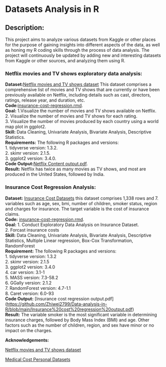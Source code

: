 # Datasets Analysis in R

## Description:

This project aims to analyze various datasets from Kaggle or other places for the purpose of gaining insights into different aspects of the data, as well as 
honing my R coding skills through the process of data analysis. The project will continuously be updated by adding new and interesting datasets from Kaggle or 
other sources, and analyzing them using R.  

### Netflix movies and TV shows exploratory data analysis:  
**Dataset:**[Netflix movies and TV shows dataset](https://www.kaggle.com/datasets/shivamb/netflix-shows) This dataset comprises a comprehensive list of movies and 
TV shows that are currently or have been previously available on Netflix, including details such as cast, directors, ratings, release year, and duration, etc.  
**Code:**[insurance-cost-regression.rmd](https://github.com/Zhiwei2799/Data-analysis-in-R/blob/main/insurance-cost-regression.rmd).  
**Goal:** 1.Visualize the number of movies and TV shows available on Netflix.  
          2. Visualize the number of movies and TV shows for each rating.  
          3. Visualize the number of movies produced by each country using a world map plot in ggplot2.  
**Skill:** Data Cleaning, Univariate Analysis, Bivariate Analysis, Descriptive Statistics.  
**Requirements:** The following R packages and versions:  
                  1. tidyverse version:	1.3.2.  
                  2. skimr version:	2.1.5.  
                  3. ggplot2 version:	3.4.0.  
**Code Output:**[Netflix Content output.pdf](https://github.com/Zhiwei2799/Data-analysis-in-R/blob/main/Netflix%20Content%20output.pdf).  
**Result:** Netflix has twice as many movies as TV shows, and most are produced in the United States, followed by India.  

### Insurance Cost Regression Analysis:  
**Dataset:** [Insurance Cost Datasets](https://github.com/stedy/Machine-Learning-with-R-datasets/blob/master/insurance.csv) this dataset comprises 1,338 rows and 7. variables such as age, sex, bmi, number of children, smoker status, region and charges for insurance. The target variable is the cost of insurance claims.   
**Code:** [insurance-cost-regression.rmd](https://github.com/Zhiwei2799/Data-analysis-in-R/blob/main/insurance-cost-regression.rmd).  
**Goal:** 1. Conduct Exploratory Data Analysis on Insurance Dataset.  
          2. Forcast insurance costs   
**Skill:** Data Cleaning, Univariate Analysis, Bivariate Analysis, Descriptive Statistics, Multiple Linear regression, Box-Cox Transformation, RandomForest   
**Requirement:** The following R packages and versions:  
                  1. tidyverse version:	1.3.2  
                  2. skimr version:	2.1.5  
                  3. ggplot2 version:	3.4.0  
                  4. car  version: 	3.1-1  
                  5. MASS version: 	7.3-58.2  
                  6. GGally version: 2.1.2  
                  7. RandomForest version: 4.7-1.1  
                  8. Caret version: 6.0-93  
**Code Output:** [Insurance cost regression output.pdf] (https://github.com/Zhiwei2799/Data-analysis-in-R/blob/main/Insurance%20cost%20regression%20output.pdf)  
**Result:** The variable smoker is the most significant variable in determining insurance charges, followed by Body Mass Index (BMI) and age. Other factors such as the number of children, region, and sex have minor or no impact on the charges.  






**Acknowledgements:**

[Netflix movies and TV shows dataset](https://www.kaggle.com/datasets/shivamb/netflix-shows)

[Medical Cost Personal Datasets](https://github.com/stedy/Machine-Learning-with-R-datasets/blob/master/insurance.csv)
